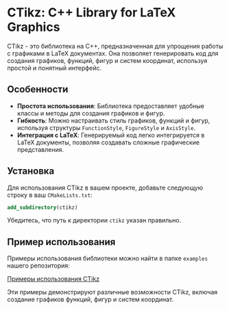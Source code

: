 # CTikz: C++ Library for LaTeX Graphics

CTikz - это библиотека на C++, предназначенная для упрощения работы с графиками в LaTeX документах. Она позволяет генерировать код для создания графиков, функций, фигур и систем координат, используя простой и понятный интерфейс.

## Особенности

- **Простота использования**: Библиотека предоставляет удобные классы и методы для создания графиков и фигур.
- **Гибкость**: Можно настраивать стиль графиков, функций и фигур, используя структуры `FunctionStyle`, `FigureStyle` и `AxisStyle`.
- **Интеграция с LaTeX**: Генерируемый код легко интегрируется в LaTeX документы, позволяя создавать сложные графические представления.

## Установка

Для использования CTikz в вашем проекте, добавьте следующую строку в ваш `CMakeLists.txt`:

```cmake
add_subdirectory(ctikz)
```

Убедитесь, что путь к директории `ctikz` указан правильно.

## Пример использования

Примеры использования библиотеки можно найти в папке `examples` нашего репозитория:

[Примеры использования CTikz](https://github.com/zxccdw/CTikz/tree/main/examples)

Эти примеры демонстрируют различные возможности CTikz, включая создание графиков функций, фигур и систем координат.
